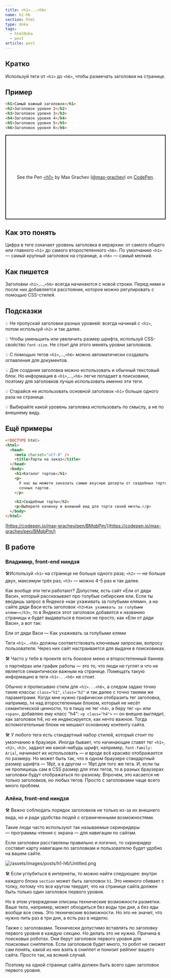 ```yaml
---
title: <h1>...<h6>
name: h1-h6
section: html
type: doka
tags:
  - htmlDoka
  - post
article: post
---
```


## Кратко

Используй теги от `<h1>` до `<h6>`, чтобы размечать заголовки на странице.

## Пример

```html
<h1>Самый важный заголовок</h1>
<h2>Заголовок уровня 2</h2>
<h3>Заголовок уровня 3</h3>
<h4>Заголовок уровня 4</h4>
<h5>Заголовок уровня 5</h5>
<h6>Заголовок уровня 6</h6>
```

<p class="codepen" data-height="265" data-theme-id="light" data-default-tab="html,result" data-user="max-grachev" data-slug-hash="gqBEWg" style="height: 265px; box-sizing: border-box; display: flex; align-items: center; justify-content: center; border: 2px solid; margin: 1em 0; padding: 1em;" data-pen-title="&amp;lt;h1&amp;gt;">
  <span>See the Pen <a href="https://codepen.io/max-grachev/pen/gqBEWg">
  &lt;h1&gt;</a> by Max Grachev (<a href="https://codepen.io/max-grachev">@max-grachev</a>)
  on <a href="https://codepen.io">CodePen</a>.</span>
</p>
<script async src="https://static.codepen.io/assets/embed/ei.js"></script>

## Как это понять

Цифра в теге означает уровень заголовка в иерархии: от самого общего или главного `<h1>` до самого второстепенного `<h6>`. По умолчанию `<h1>` — самый крупный заголовок на странице, а `<h6>` — самый мелкий.

## Как пишется

Заголовки `<h1>`,...,`<h6>` всегда начинаются с новой строки. Перед ними и после них добавляется расстояние, которое можно регулировать с помощью CSS-стилей.

## Подсказки

💡 Не пропускай заголовки разных уровней: всегда начинай с `<h1>`, потом используй `<h2>` и так далее.

💡 Чтобы уменьшить или увеличить размер шрифта, используй CSS-свойство `font-size`. Не стоит для этого менять уровни заголовков.

💡 С помощью тегов `<h1>`,...,`<h6>` можно автоматически создавать оглавления для документов.

💡 Для создания заголовка можно использовать и обычный текстовый блок. Но информация в `<h1>`,...,`<h6>` легче попадает в поисковики, поэтому для заголовков лучше использовать именно эти теги.

💡 Старайся не использовать основной заголовок `<h1>` больше одного раза на странице.

💡 Выбирайте какой уровень заголовка использовать по смыслу, а не по внешнему виду.

## Ещё примеры

```html
<!DOCTYPE html>
<html>
  <head>
    <meta charset="utf-8" />
    <title>Торты на заказ</title>
  </head>
  <body>
    <h1>Каталог тортов</h1>
    <p>
      У нас вы можете заказать самые вкусные десерты от свадебных тортов до
      сочных тартов.
    </p>

    <h2>Свадебные торты</h2>
    <p>Выберите начинку и внешний вид для торта своей мечты.</p>
  </body>
</html>
```

[https://codepen.io/max-grachev/pen/BMqbPm/](https://codepen.io/max-grachev/pen/BMqbPm/)

## В работе

### Владимир, front-end ниндзя

🛠Используй `<h1>` на странице не больше одного раза; `<h2>` — не больше двух, максимум трёх раз; `<h3>` — можно 4-5 раз и так далее.

Как вообще эти теги работают? Допустим, есть сайт «Ели от дяди Васи», который рассказывает про голубые сибирские ели. Если ты вводишь запрос в Яндексе «как ухаживать за голубыми елями», а на сайте дяди Васи есть заголовок `<h3>Как ухаживать за голубыми елями»</h3>`, то в Яндексе этот заголовок добавится к названию страницы и будет выдаваться в поиске не просто, как «Ели от дяди Васи», а вот так:

<div class="callout">
Ели от дяди Васи — Как ухаживать за голубыми елями
</div>

Теги `<h1>`...`<h6>` должны соответствовать ключевым запросам, вопросу пользователя. Через них сайт настраивается для выдачи в поисковиках.

🛠 Часто у тебя в проекте есть боковое меню и второстепенный баннер о партнёрах или график работы — это то, что люди не гуглят и что не является семантически важным на странице. Помещать такую информацию в теги `<h1>...<h6>` не стоит.

Обычно я прописываю стили для `<h1>...<h6>`, а следом задаю точно такие классы: `class="h1"`, `class="h2"` и так далее с точно такими же параметрами. Когда мне нужно графически отобразить тег заголовка, например, `h4` над второстепенным блоком, который не несёт семантической ценности, то я пишу не тег `<h4>`, а беру тег `<p>` или `<span>`, добавляю ему класс "h4": `<p class="h4">` — он внешне выглядит, как заголовок h4, но не индексируется, как нечто важное. Тогда вспомогательные блоки не мешают основному контенту сайта.

🛠 У любого тега есть стандартный набор стилей, который стоит по умолчанию в браузере. Иногда бывает, что начинающие ставят тег `<h1>`, `<h2>`, `<h3>`, задают им какой-нибудь шрифт, например, `font-family: Arial`, начинают их использовать — и вроде всё красиво отображается по размеру. Но может быть так, что в одном браузере стандартный размер шрифта — 18pt, а в другом — 16pt для того же тега. И, если ты не пропишешь сам в CSS размер для этих тегов, то в разных браузерах заголовки будут отображаться по-разному. Впрочем, это касается не только заголовков, но любых тегов. Просто с заголовками чаще всего много проблем.

### Алёна, front-end ниндзя

🛠 Важно соблюдать порядок заголовков не только из-за их внешнего вида, но и ради удобства людей с ограниченными возможностями.

Такие люди часто используют так называемые скринридеры — программы чтения с экрана — для навигации по сайтам.

Если заголовки расставлены правильно и логично, то скринридер составит карту навигации по заголовкам и пользователю будет удобно на вашем сайте.

![/assets/images/posts/h1-h6/Untitled.png](/assets/images/posts/h1-h6/Untitled.png)

🛠 Если углубиться в интернеты, то можно найти следующее: внутри каждого блока `section` может быть заголовок `h1`. Это немного сбивает с толку, потому что все кругом твердят, что на странице сайта должен быть только один заголовок первого уровня.

Но в этом утверждении описаны технические возможности разметки. Ваше тело, например, может обходиться без воды три дня, а без еды вообще все семь. Это технические возможности. Но это не значит, что нужно пить раз в три дня, а есть раз в неделю.

Также с заголовками. Технически допустимо вставлять по заголовку первого уровня в каждую секцию. Но делать это не нужно. Причина в поисковых роботах. Они берут заголовок первого уровня для поисковых сниппетов. Если заголовков будет много, то робот не сможет сам понять, какой из них взять в сниппет и понизит рейтинг вашего сайта. Просто так, на всякий случай.

Поэтому на одной странице сайта должен быть всего один заголовок первого уровня.
